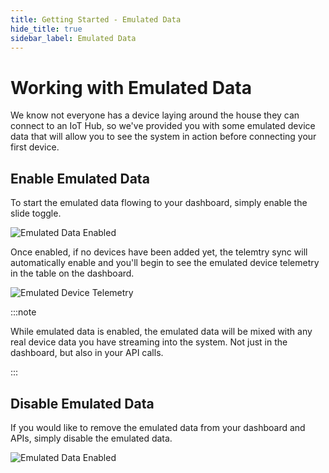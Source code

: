 ```yaml
---
title: Getting Started - Emulated Data
hide_title: true
sidebar_label: Emulated Data
---
```


# Working with Emulated Data

We know not everyone has a device laying around the house they can connect to an IoT Hub, so we've provided you with some emulated device data that will allow you to see the system in action before connecting your first device.

## Enable Emulated Data

To start the emulated data flowing to your dashboard, simply enable the slide toggle.

![Emulated Data Enabled](/img/screenshots/dashboard-emulated-enabled.png)

Once enabled, if no devices have been added yet, the telemtry sync will automatically enable and you'll begin to see the emulated device telemetry in the table on the dashboard.  

![Emulated Device Telemetry](/img/screenshots/dashboard-emulated-telemetry.png)

:::note

While emulated data is enabled, the emulated data will be mixed with any real device data you have streaming into the system.  Not just in the dashboard, but also in your API calls.

:::

## Disable Emulated Data

If you would like to remove the emulated data from your dashboard and APIs, simply disable the emulated data.

![Emulated Data Enabled](/img/screenshots/dashboard-emulated-enabled.png)
